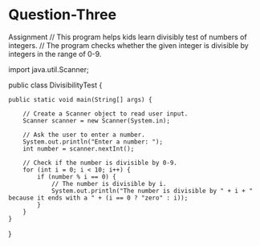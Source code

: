 # Question-Three
Assignment
// This program helps kids learn divisibly test of numbers of integers.
// The program checks whether the given integer is divisible by integers in the range of 0-9.

import java.util.Scanner;

public class DivisibilityTest {

    public static void main(String[] args) {

        // Create a Scanner object to read user input.
        Scanner scanner = new Scanner(System.in);

        // Ask the user to enter a number.
        System.out.println("Enter a number: ");
        int number = scanner.nextInt();

        // Check if the number is divisible by 0-9.
        for (int i = 0; i < 10; i++) {
            if (number % i == 0) {
                // The number is divisible by i.
                System.out.println("The number is divisible by " + i + " because it ends with a " + (i == 0 ? "zero" : i));
            }
        }
    }
}
